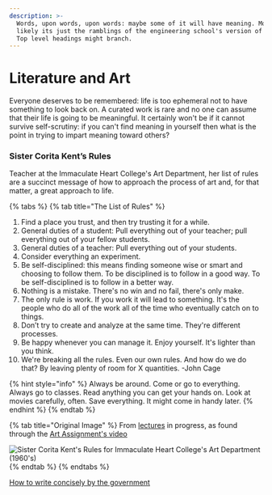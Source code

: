 ```yaml
---
description: >-
  Words, upon words, upon words: maybe some of it will have meaning. More than
  likely its just the ramblings of the engineering school's version of a gunner.
  Top level headings might branch.
---
```


# Literature and Art

Everyone deserves to be remembered: life is too ephemeral not to have something to look back on. A curated work is rare and no one can assume that their life is going to be meaningful. It certainly won't be if it cannot survive self-scrutiny: if you can't find meaning in yourself then what is the point in trying to impart meaning toward others?

### Sister Corita Kent’s Rules

Teacher at the Immaculate Heart College's Art Department, her list of rules are a succinct message of how to approach the process of art and, for that matter, a great approach to life. 

{% tabs %}
{% tab title="The List of Rules" %}
1. Find a place you trust, and then try trusting it for a while.
2. General duties of a student: Pull everything out of your teacher; pull everything out of your fellow students.
3. General duties of a teacher: Pull everything out of your students.
4. Consider everything an experiment.
5. Be self-disciplined: this means finding someone wise or smart and choosing to follow them. To be disciplined is to follow in a good way. To be self-disciplined is to follow in a better way.
6. Nothing is a mistake. There's no win and no fail, there's only make.
7. The only rule is work. If you work it will lead to something. It's the people who do all of the work all of the time who eventually catch on to things.
8. Don’t try to create and analyze at the same time. They're different processes.
9. Be happy whenever you can manage it. Enjoy yourself. It's lighter than you think.
10. We're breaking all the rules. Even our own rules. And how do we do that? By leaving plenty of room for X quantities. -John Cage

{% hint style="info" %}
Always be around. Come or go to everything. Always go to classes. Read anything you can get your hands on. Look at movies carefully, often. Save everything. It might come in handy later.
{% endhint %}
{% endtab %}

{% tab title="Original Image" %}
From [lectures](https://lectureinprogress.com/journal/corita-kent#:~:text=Sister%20Corita%20Kent's%20Rules,everything%20out%20of%20your%20students.) in progress, as found through the [Art Assignment's video](https://www.youtube.com/watch?v=IRPyql3cezo)  


![Sister Corita Kent&apos;s Rules for Immaculate Heart College&apos;s Art Department \(1960&apos;s\)](https://cdn.shopify.com/s/files/1/0726/8563/products/10_rules.jpg?v=1475698660)
{% endtab %}
{% endtabs %}

[How to write concisely by the government](https://plainlanguage.gov/guidelines/concise/)

 















